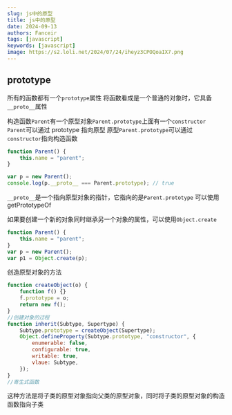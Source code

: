```yaml
---
slug: js中的原型
title: js中的原型
date: 2024-09-13
authors: Fanceir
tags: [javascript]
keywords: [javascript]
image: https://s2.loli.net/2024/07/24/iheyz3CPOQoaIX7.png
---
```


## prototype

所有的函数都有一个`prototype`属性
将函数看成是一个普通的对象时，它具备`__proto__`属性

构造函数`Parent`有一个原型对象`Parent.prototype`上面有一个`constructor`
`Parent`可以通过 prototype 指向原型
原型`Parent.prototype`可以通过`constructor`指向构造函数

```javascript
function Parent() {
    this.name = "parent";
}

var p = new Parent();
console.log(p.__proto__ === Parent.prototype); // true
```

`__proto__`是一个指向原型对象的指针，它指向的是`Parent.prototype`
可以使用 getPrototypeOf

如果要创建一个新的对象同时继承另一个对象的属性，可以使用`Object.create`

```javascript
function Parent() {
    this.name = "parent";
}
var p = new Parent();
var p1 = Object.create(p);
```

创造原型对象的方法

```javascript
function createObject(o) {
    function f() {}
    f.prototype = o;
    return new f();
}
//创建对象的过程
function inherit(Subtype, Supertype) {
    Subtype.prototype = createObject(Supertype);
    Object.defineProperty(Subtype.prototype, "constructor", {
        enumerable: false,
        configurable: true,
        writable: true,
        vlaue: Subtype,
    });
}
//寄生式函数
```

这种方法是将子类的原型对象指向父类的原型对象，同时将子类的原型对象的构造函数指向子类
